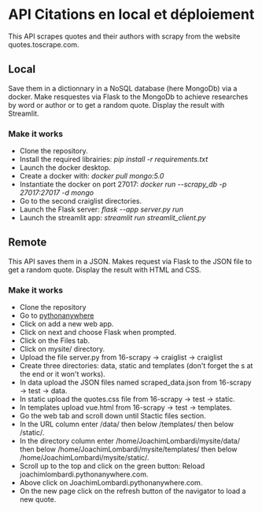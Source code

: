 # API Citations en local et déploiement

This API scrapes quotes and their authors with scrapy from the website quotes.toscrape.com.

## Local

Save them in a dictionnary in a NoSQL database (here MongoDb) via a docker.
Make resquestes via Flask to the MongoDb to achieve researches by word or author
or to get a random quote.
Display the result with Streamlit.

### Make it works

* Clone the repository.
* Install the required librairies: *pip install -r requirements.txt*
* Launch the docker desktop.
* Create a docker with: *docker pull mongo:5.0*
* Instantiate the docker on port 27017: *docker run --scrapy_db -p 27017:27017 -d mongo*
* Go to the second craiglist directories.
* Launch the Flask server: *flask --app server.py run*
* Launch the streamlit app: *streamlit run streamlit_client.py*

## Remote

This API saves them in a JSON.
Makes request via Flask to the JSON file to get a random quote.
Display the result with HTML and CSS.

### Make it works

* Clone the repository
* Go to [pythonanywhere](https://www.pythonanywhere.com/)
* Click on add a new web app.
* Click on next and choose Flask when prompted.
* Click on the Files tab.
* Click on mysite/ directory.
* Upload the file server.py from 16-scrapy -> craiglist -> craiglist 
* Create three directories: data, static and templates (don't forget the s at the end or it won't works).
* In data upload the JSON files named scraped_data.json from 16-scrapy -> test -> data.
* In static upload the quotes.css file from 16-scrapy -> test -> static.
* In templates upload vue.html from 16-scrapy -> test -> templates.
* Go the web tab and scroll down until Stactic files section.
* In the URL column enter /data/ then below /templates/ then below /static/.
* In the directory column enter /home/JoachimLombardi/mysite/data/ then below /home/JoachimLombardi/mysite/templates/ then below /home/JoachimLombardi/mysite/static/.
* Scroll up to the top and click on the green button: Reload joachimlombardi.pythonanywhere.com.
* Above click on JoachimLombardi.pythonanywhere.com.
* On the new page click on the refresh button of the navigator to load a new quote.
